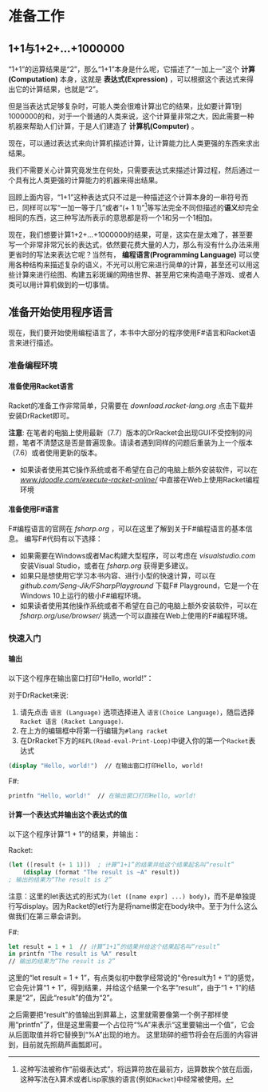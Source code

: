 # 准备工作

## 1+1与1+2+...+1000000

“1+1”的运算结果是“2”，那么“1+1”本身是什么呢，它描述了“一加上一”这个  **计算(Computation)** 本身，这就是 **表达式(Expression)** ，可以根据这个表达式来得出它的计算结果，也就是“2”。

但是当表达式足够复杂时，可能人类会很难计算出它的结果，比如要计算1到1000000的和，对于一个普通的人类来说，这个计算量非常之大，因此需要一种机器来帮助人们计算，于是人们建造了 **计算机(Computer)** 。

现在，可以通过表达式来向计算机描述计算，让计算能力比人类更强的东西来求出结果。

我们不需要关心计算究竟发生在何处，只需要表达式来描述计算过程，然后通过一个具有比人类更强的计算能力的机器来得出结果。

回顾上面内容，“1+1”这种表达式只不过是一种描述这个计算本身的一串符号而已，同样可以写“一加一等于几”或者“(+ 1 1)”[^lisp_expression]等写法完全不同但描述的**语义**却完全相同的东西，这三种写法所表示的意思都是将一个1和另一个1相加。
[^lisp_expression]: 这种写法被称作“前缀表达式”，将运算符放在最前方，运算数挨个放在后面，这种写法在λ算术或者Lisp家族的语言(例如`Racket`)中经常被使用。

现在，我们想要计算1+2+...+1000000的结果，可是，这实在是太难了，甚至要写一个非常非常冗长的表达式，依然要花费大量的人力，那么有没有什么办法来用更省时的写法来表达它呢？当然有， **编程语言(Programming Language)** 可以使用各种结构来描述复杂的语义，不光可以用它来进行简单的计算，甚至还可以用这些计算来进行绘图、构建五彩斑斓的网络世界、甚至用它来构造电子游戏、或者人类可以用计算机做到的一切事情。

## 准备开始使用程序语言

现在，我们要开始使用编程语言了，本书中大部分的程序使用F#语言和Racket语言来进行描述。

### 准备编程环境

#### 准备使用Racket语言

Racket的准备工作非常简单，只需要在 _download.racket-lang.org_ 点击下载并安装DrRacket即可。

**注意**: 在笔者的电脑上使用最新（7.7）版本的DrRacket会出现GUI不受控制的问题，笔者不清楚这是否是普遍现象。请读者遇到同样的问题后重装为上一个版本（7.6）或者使用更新的版本。

* 如果读者使用其它操作系统或者不希望在自己的电脑上额外安装软件，可以在 _www.jdoodle.com/execute-racket-online/_ 中直接在Web上使用Racket编程环境

#### 准备使用F#语言

F#编程语言的官网在 _fsharp.org_ ，可以在这里了解到关于F#编程语言的基本信息。
编写F#代码有以下选择：

* 如果需要在Windows或者Mac构建大型程序，可以考虑在 _visualstudio.com_ 安装Visual Studio，或者在 _fsharp.org_ 获得更多建议。
* 如果只是想使用它学习本书内容、进行小型的快速计算，可以在 _github.com/Seng-Jik/FSharpPlayground_ 下载F# Playground，它是一个在Windows 10上运行的极小F#编程环境。
* 如果读者使用其他操作系统或者不希望在自己的电脑上额外安装软件，可以在 _fsharp.org/use/browser/_ 挑选一个可以直接在Web上使用的F#编程环境。

### 快速入门

#### 输出

以下这个程序在输出窗口打印“Hello, world!”：

对于DrRacket来说:

1. 请先点击 `语言 (Language)` 选项选择进入 `语言(Choice Language)`，随后选择 `Racket 语言 (Racket Language)`.
2. 在上方的编辑框中将第一行编辑为``#lang racket``
3. 在DrRacket下方的`REPL(Read-eval-Print-Loop)`中键入你的第一个`Racket`表达式

```scheme
(display "Hello, world!")  // 在输出窗口打印Hello, world!
```

F#:

```fsharp
printfn "Hello, world!"  // 在输出窗口打印Hello, world!
```

#### 计算一个表达式并输出这个表达式的值

以下这个程序计算“1 + 1”的结果，并输出：

Racket:

```scheme
(let ([result (+ 1 1)])  ; 计算“1+1”的结果并给这个结果起名叫“result”
    (display (format "The result is ~A" result))
; 输出的结果为“The result is 2”
```

注意：这里的let表达式的形式为`(let ([name expr] ...) body)`，而不是单独提行写display。因为Racket的let行为是将name绑定在body块中。至于为什么这么做我们在第三章会讲到。

F#:

```fsharp
let result = 1 + 1  // 计算“1+1”的结果并给这个结果起名叫“result”
in printfn "The result is %A" result
// 输出的结果为“The result is 2”
```

这里的“let result = 1 + 1”，有点类似初中数学经常说的“令result为1 + 1”的感觉，它会先计算“1 + 1”，得到结果，并给这个结果一个名字“result”，由于“1 + 1”的结果是“2”，因此“result”的值为“2”。

之后需要把“result”的值输出到屏幕上，这里就需要像第一个例子那样使用“printfn”了，但是这里需要一个占位符“%A”来表示“这里要输出一个值”，它会从后面取值并将它替换到“%A”出现的地方。
这里琐碎的细节将会在后面的内容讲到，目前就先照葫芦画瓢即可。
